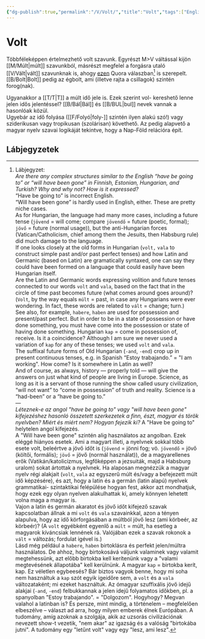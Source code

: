 ```yaml
---
{"dg-publish":true,"permalink":"/V/Volt/","title":"Volt","tags":["Englishtexttranslated"],"created":"2023-10-08T01:51","updated":"2025-06-07T18:53"}
---
```



# Volt

Többféleképpen értelmezhető volt szavunk. Egyrészt M>V váltással kijön [[M/Múlt\|múlt]] szavunkból, másrészt megfelel a forgásra utaló [[V/Vált\|vált]] szavunknak is, ahogy [ezen](https://qr.ae/pKIRyJ) Quora válaszban[^1] is szerepelt.  
[[B/Bolt\|Bolt]] pedig az égbolt, ami (illetve rajta a csillagok) szintén forog(nak).  

Ugyanakkor a [[T/T\|T]] a múlt idő jele is. Ezek szerint vol- kereshető lenne jelen idős jelentéssel? [[B/Bál\|Bál]] és [[B/BUL\|bul]] nevek vannak a hasonlóak közül.  
Ugyebár az idő folyása ([[F/Folyó\|foly-]] szintén ilyen alakú szó!) vagy sziderikusan vagy tropikusan (szolárisan) követhető. Az pedig alapvető a magyar nyelv szavai logikáját tekintve, hogy a Nap-Föld relációra épít.  

## Lábjegyzetek

[^1]: Lábjegyzet:  
*Are there any complex structures similar to the English “have be going to” or “will have been gone” in Finnish, Estonian, Hungarian, and Turkish? Why and why not? How is it expressed?*  
“Have be going to” is incorrect English.  
“Will have been gone” is hardly used in English, either. These are pretty niche cases.  
As for Hungarian, the language had many more cases, including a future tense (`jövend` = will come; compare `jövendő` = future (poetic, formal); `jövő` = future (normal usage)), but the anti-Hungarian forces (Vatican/Catholicism, chief among them the Jesuits, then Habsburg rule) did much damage to the language.  
If one looks closely at the old forms in Hungarian (`volt,` `vala` to construct simple past and/or past perfect tenses) and how Latin and Germanic (based on Latin) are gramatically syntaxed, one can say they could have been formed on a language that could easily have been Hungarian itself.  
Are the Latin and Germanic words expressing volition and future tenses connected to our words `volt` and `vala`, based on the fact that in the circle of time past becomes future (what comes around goes around)?  
(`Volt`, by the way equals `múlt` = past, in case any Hungarians were ever wondering. In fact, these words are related to `vált` = change; turn.)  
See also, for example, `habere`, `haben` are used for possession and present/past perfect. But in order to be in a state of possession or have done something, you must have come into the possession or state of having done something. Hungarian `kap` = come in possession of, receive. Is it a coincidence? Although I am sure we never used a variation of `kap` for any of these tenses; we used `volt` and `vala`.  
The suffixal future forms of Old Hungarian (`-and`, `-end`) crop up in present continuous tenses, e.g. in Spanish “Estoy trabajando.” = "I am working". How come? Is it somewhere in Latin as well?  
And of course, as always, history — properly told — will give the answers on just what kind of people are living in Europe. Science, as long as it is a servant of those running the show called usury civilization, “will not want” to “come in possession” of truth and reality. Science is a “had-been” or a “have be going to.”  
—  
*Léteznek-e az angol "have be going to" vagy "will have been gone" kifejezéshez hasonló összetett szerkezetek a finn, észt, magyar és török nyelvben? Miért és miért nem? Hogyan fejezik ki?*
A "Have be going to" helytelen angol kifejezés.  
A "Will have been gone" szintén alig használatos az angolban. Ezek eléggé hiányos esetek.
Ami a magyart illeti, a nyelvnek sokkal több esete volt, beleértve a jövő időt is (`jövend` = jönni fog; vö. `jövendő` = jövő (költői, formális); `jövő` = jövő (normál használat)), de a magyarellenes erők (Vatikán/katolicizmus, legfőképpen a jezsuiták, majd a Habsburg uralom) sokat ártottak a nyelvnek.
Ha alaposan megnézzük a magyar nyelv régi alakjait (`volt`, `vala` az egyszerű múlt és/vagy a befejezett múlt idő képzésére), és azt, hogy a latin és a germán (latin alapú) nyelvek grammatikai- szintaktikai felépülése hogyan fest, akkor azt mondhatjuk, hogy ezek egy olyan nyelven alakulhattak ki, amely könnyen lehetett volna maga a magyar is.  
Vajon a latin és germán akaratot és jövő időt kifejező szavak kapcsolatban állnak a mi `volt` és `vala` szavainkkal, azon a tényen alapulva, hogy az idő körforgásában a múltból jövő lesz (ami körbeér, az körbeér)?
(A `volt` egyébként egyenlő a `múlt` = múlt, ha esetleg a magyarok kíváncsiak lennének rá. Valójában ezek a szavak rokonok a `vált` = változás; fordulat igével is.)  
Lásd még például a `habere`, `haben` birtoklásra és perfekt jelen/múltra használatos. De ahhoz, hogy birtokosává váljunk valaminek vagy valamit megtehessünk, azt előbb birtokba kell kerítenünk vagy a "valami megtevésének állapotába" kell kerülnünk. A magyar `kap` = birtokba kerít, kap. Ez véletlen egybeesés? Bár biztos vagyok benne, hogy mi soha nem használtuk a `kap` szót egyik igeidőre sem, a `volt` és a `vala` változataként; mi ezeket használtuk.
Az ómagyar szuffixális jövő idejű alakjai (`-and`, `-end`) felbukkannak a jelen idejű folyamatos időkben, pl. a spanyolban "Estoy trabajando". = "Dolgozom". Hogyhogy? Megvan valahol a latinban is?
És persze, mint mindig, a történelem – megfelelően elbeszélve – választ ad arra, hogy milyen emberek élnek Európában. A tudomány, amíg azoknak a szolgája, akik az uzsorás civilizációnak nevezett show-t vezetik, "nem akar" az igazság és a valóság "birtokába jutni". A tudomány egy "letűnt volt" vagy egy "lesz, ami lesz".  